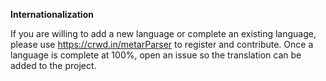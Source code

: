 **Internationalization**
 
If you are willing to add a new language or complete an existing language, please use https://crwd.in/metarParser to register and contribute. 
Once a language is complete at 100%, open an issue so the translation can be added to the project.
